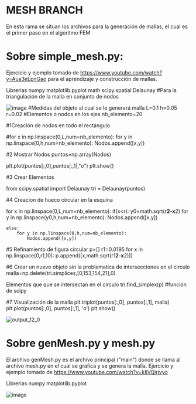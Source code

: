 # MESH BRANCH

En esta rama se situan los archivos para la generación de mallas, el cual es el primer paso en el algoritmo FEM

# Sobre simple_mesh.py: 

Ejercicio y ejemplo tomado de https://www.youtube.com/watch?v=Aua3eLpnGao para el aprendizaje y construcción de mallas.

Librerias
numpy
matplotlib.pyplot
math
scipy.spatial
Delaunay #Para la triangulación de la malla en conjunto de nodos

![image](https://user-images.githubusercontent.com/105617335/170422656-e824d89d-83e3-4b46-929a-41c9f0b70603.png)
#Medidas del objeto al cual se le generará malla
L=0.1
h=0.05
r=0.02
#Elementos o nodos en los ejes
nb_elemento=20

#1Creación de nodos en todo el rectángulo

#for x in np.linspace(0,L,num=nb_elemento):
    for y in np.linspace(0,h,num=nb_elemento):
        Nodos.append([x,y])

#2 Mostrar Nodos
puntos=np.array(Nodos)

plt.plot(puntos[:,0],puntos[:,1],"o")
plt.show()


#3  Crear Elementos

from scipy.spatial import Delaunay
tri = Delaunay(puntos)

#4  Creacion de hueco circular en la esquina

for x in np.linspace(0,L,num=nb_elemento):
    if(x<r):
        y0=math.sqrt(r**2-x**2)
        for y in np.linspace(y0,h,num=nb_elemento):
            Nodos.append([x,y])
            
    else:
        for y in np.linspace(0,h,num=nb_elemento): 
            Nodos.append([x,y])
            
#5  Refinamiento de figura circular
p=[]
r1=0.0195
for x in np.linspace(0,r1,10):
            p.append([x,math.sqrt(r1**2-x**2)])
            
#6 Crear un nuevo objeto sin la problematica de intersecciones en el circulo
malla=np.delete(tri.simplices,[0,153,154,21],0)


Elementos que que se intersectan en el circulo
tri.find_simplex(p) #función de scipy

#7  Visualización de la malla
plt.triplot(puntos[:,0], puntos[:,1], malla)
plt.plot(puntos[:,0], puntos[:,1], 'o')
plt.show()

![output_12_0](https://user-images.githubusercontent.com/105617335/170425055-5dcc3a9d-24e7-4f8e-8ccd-542dfa1a8137.png)

# Sobre genMesh.py y mesh.py

El archivo genMesh.py es el archivo principal ("main") donde se llama al archivo mesh.py en el cual se grafica y se genera la malla. 
Ejercicio y ejemplo tomado de https://www.youtube.com/watch?v=kIiVQirjvyo 

Librerias
numpy
matplotlib.pyplot

![image](https://user-images.githubusercontent.com/93160881/170480726-9567c8d4-b1c8-4b0f-b7a6-60fdcff18a64.png)

